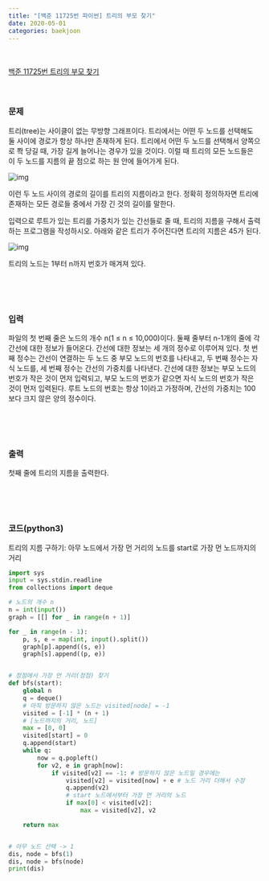 ```yaml
---
title: "[백준 11725번 파이썬] 트리의 부모 찾기"
date: 2020-05-01
categories: baekjoon
---
```


<br><br>
[백준 11725번 트리의 부모 찾기](https://www.acmicpc.net/problem/11725)
<br><br><br>

### 문제<br>

트리(tree)는 사이클이 없는 무방향 그래프이다. 트리에서는 어떤 두 노드를 선택해도 둘 사이에 경로가 항상 하나만 존재하게 된다. 트리에서 어떤 두 노드를 선택해서 양쪽으로 쫙 당길 때, 가장 길게 늘어나는 경우가 있을 것이다. 이럴 때 트리의 모든 노드들은 이 두 노드를 지름의 끝 점으로 하는 원 안에 들어가게 된다.

![img](https://www.acmicpc.net/JudgeOnline/upload/201007/ttrrtrtr.png)

이런 두 노드 사이의 경로의 길이를 트리의 지름이라고 한다. 정확히 정의하자면 트리에 존재하는 모든 경로들 중에서 가장 긴 것의 길이를 말한다.

입력으로 루트가 있는 트리를 가중치가 있는 간선들로 줄 때, 트리의 지름을 구해서 출력하는 프로그램을 작성하시오. 아래와 같은 트리가 주어진다면 트리의 지름은 45가 된다.

![img](https://www.acmicpc.net/JudgeOnline/upload/201007/tttttt.png)

트리의 노드는 1부터 n까지 번호가 매겨져 있다.

<br><br><br>

### 입력<br>

파일의 첫 번째 줄은 노드의 개수 n(1 ≤ n ≤ 10,000)이다. 둘째 줄부터 n-1개의 줄에 각 간선에 대한 정보가 들어온다. 간선에 대한 정보는 세 개의 정수로 이루어져 있다. 첫 번째 정수는 간선이 연결하는 두 노드 중 부모 노드의 번호를 나타내고, 두 번째 정수는 자식 노드를, 세 번째 정수는 간선의 가중치를 나타낸다. 간선에 대한 정보는 부모 노드의 번호가 작은 것이 먼저 입력되고, 부모 노드의 번호가 같으면 자식 노드의 번호가 작은 것이 먼저 입력된다. 루트 노드의 번호는 항상 1이라고 가정하며, 간선의 가중치는 100보다 크지 않은 양의 정수이다.

<br><br><br>

### 출력<br>

첫째 줄에 트리의 지름을 출력한다.

<br><br><br>

### 코드(python3)

트리의 지름 구하기: 아무 노드에서 가장 먼 거리의 노드를 start로 가장 먼 노드까지의 거리

```python
import sys
input = sys.stdin.readline
from collections import deque

# 노드의 개수 n
n = int(input())
graph = [[] for _ in range(n + 1)]

for _ in range(n - 1):
    p, s, e = map(int, input().split())
    graph[p].append((s, e))
    graph[s].append((p, e))


# 정점에서 가장 먼 거리(정점) 찾기
def bfs(start):
    global n
    q = deque()
    # 아직 방문하지 않은 노드는 visited[node] = -1
    visited = [-1] * (n + 1)
    # [노드까지의 거리, 노드]
    max = [0, 0]
    visited[start] = 0
    q.append(start)
    while q:
        now = q.popleft()
        for v2, e in graph[now]:
            if visited[v2] == -1: # 방문하지 않은 노드일 경우에는
                visited[v2] = visited[now] + e # 노드 거리 더해서 수정
                q.append(v2)
                # start 노드에서부터 가장 먼 거리의 노드
                if max[0] < visited[v2]:
                    max = visited[v2], v2

    return max


# 아무 노드 선택 -> 1
dis, node = bfs(1)
dis, node = bfs(node)
print(dis)
```